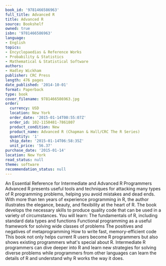 ```yaml
---
book_id: '9781466586963'
full_title: Advanced R
title: Advanced R
source: Bookshelf
owned: true
isbn: '9781466586963'
language:
- English
topics:
- Encyclopaedias & Reference Works
- Probability & Statistics
- Mathematical & Statistical Software
authors:
- Hadley Wickham
publisher: CRC Press
length: 476 pages
date_published: '2014-10-01'
format: Paperback
type: book
cover_filename: 9781466586963.jpg
order:
  currency: USD
  location: New York
  order_date: '2015-01-14T00:55:07Z'
  order_id: 102-1150481-7861807
  product_condition: New
  product_name: Advanced R (Chapman & Hall/CRC The R Series)
  quantity: '1'
  ship_date: '2015-01-14T06:58:35Z'
  unit_price: '56.37'
purchase_date: '2015-01-14'
location: New York
read_status: null
theme: software
recommendation_status: null
---
```

An Essential Reference for Intermediate and Advanced R Programmers
Advanced R presents useful tools and techniques for attacking many types of R programming problems, helping you avoid mistakes and dead ends. With more than ten years of experience programming in R, the author illustrates the elegance, beauty, and flexibility at the heart of R.
The book develops the necessary skills to produce quality code that can be used in a variety of circumstances. You will learn:
The fundamentals of R, including standard data types and functions Functional programming as a useful framework for solving wide classes of problems The positives and negatives of metaprogramming How to write fast, memory-efficient code
This book not only helps current R users become R programmers but also shows existing programmers what's special about R. Intermediate R programmers can dive deeper into R and learn new strategies for solving diverse problems while programmers from other languages can learn the details of R and understand why R works the way it does.
